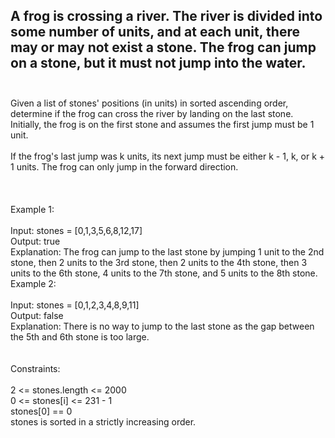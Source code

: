 ## A frog is crossing a river. The river is divided into some number of units, and at each unit, there may or may not exist a stone. The frog can jump on a stone, but it must not jump into the water. <br> <br> 
Given a list of stones' positions (in units) in sorted ascending order, determine if the frog can cross the river by landing on the last stone. Initially, the frog is on the first stone and assumes the first jump must be 1 unit. <br> <br> 
If the frog's last jump was k units, its next jump must be either k - 1, k, or k + 1 units. The frog can only jump in the forward direction. <br> <br> <br> <br> 
Example 1: <br> <br> 
Input: stones = [0,1,3,5,6,8,12,17] <br> 
Output: true <br> 
Explanation: The frog can jump to the last stone by jumping 1 unit to the 2nd stone, then 2 units to the 3rd stone, then 2 units to the 4th stone, then 3 units to the 6th stone, 4 units to the 7th stone, and 5 units to the 8th stone. <br> 
Example 2: <br> <br> 
Input: stones = [0,1,2,3,4,8,9,11] <br> 
Output: false <br> 
Explanation: There is no way to jump to the last stone as the gap between the 5th and 6th stone is too large. <br> <br> <br> 
Constraints: <br> <br> 
2 <= stones.length <= 2000 <br> 
0 <= stones[i] <= 231 - 1 <br> 
stones[0] == 0 <br> 
stones is sorted in a strictly increasing order. <br> 
